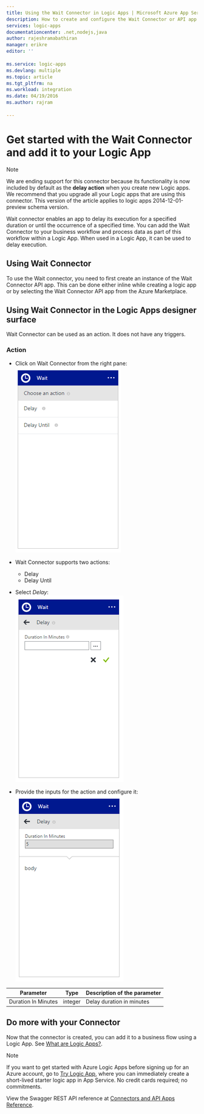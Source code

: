 ```yaml
---
title: Using the Wait Connector in Logic Apps | Microsoft Azure App Service
description: How to create and configure the Wait Connector or API app and use it in a logic app in Azure App Service
services: logic-apps
documentationcenter: .net,nodejs,java
author: rajeshramabathiran
manager: erikre
editor: ''

ms.service: logic-apps
ms.devlang: multiple
ms.topic: article
ms.tgt_pltfrm: na
ms.workload: integration
ms.date: 04/19/2016
ms.author: rajram

---
```

# Get started with the Wait Connector and add it to your Logic App
> [!NOTE]
> We are ending support for this connector because its functionality is now included by default as the **delay action** when you create new Logic apps. We recommend that you upgrade all your Logic apps that are using this connector. This version of the article applies to logic apps 2014-12-01-preview schema version.
> 
> 

Wait connector enables an app to delay its execution for a specified duration or until the occurrence of a specified time. You can add the Wait Connector to your business workflow and process data as part of this workflow within a Logic App. When used in a Logic App, it can be used to delay execution.

## Using Wait Connector
To use the Wait connector, you need to first create an instance of the Wait Connector API app. This can be done either inline while creating a logic app or by selecting the Wait Connector API app from the Azure Marketplace.

## Using Wait Connector in the Logic Apps designer surface
Wait Connector can be used as an action. It does not have any triggers.

### Action
* Click on Wait Connector from the right pane:  
  ![List of Actions](./media/app-service-logic-wait/ListOfActions.PNG)
* Wait Connector supports two actions: 
  
  * Delay
  * Delay Until
* Select *Delay*:  
  ![Delay input](./media/app-service-logic-wait/DelayInput.PNG)
* Provide the inputs for the action and configure it:  
  ![Action configured](./media/app-service-logic-wait/ActionConfigured.PNG)

| Parameter | Type | Description of the parameter |
| --- | --- | --- |
| Duration In Minutes |integer |Delay duration in minutes |

## Do more with your Connector
Now that the connector is created, you can add it to a business flow using a Logic App. See [What are Logic Apps?](app-service-logic-what-are-logic-apps.md).

> [!NOTE]
> If you want to get started with Azure Logic Apps before signing up for an Azure account, go to [Try Logic App](https://tryappservice.azure.com/?appservice=logic), where you can immediately create a short-lived starter logic app in App Service. No credit cards required; no commitments.
> 
> 

View the Swagger REST API reference at [Connectors and API Apps Reference](http://go.microsoft.com/fwlink/p/?LinkId=529766).

<!--References -->
[1]: ./media/app-service-logic-wait/ListOfActions.PNG
[2]: ./media/app-service-logic-wait/DelayInput.PNG
[3]: ./media/app-service-logic-wait/ActionConfigured.PNG
